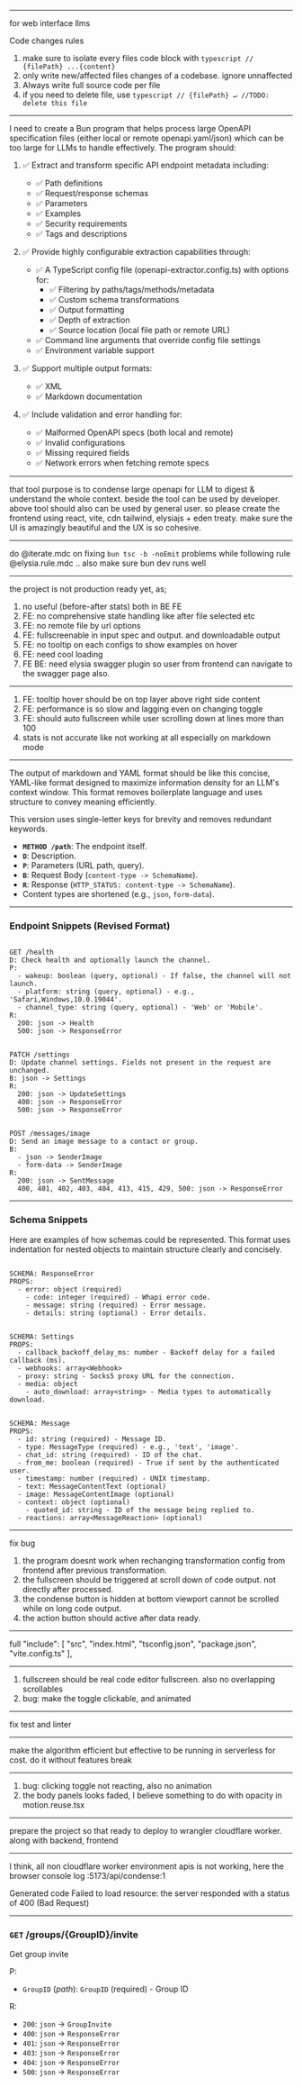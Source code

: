 
-------------------------------------

for web interface llms

Code changes rules 

1. make sure to isolate every files code block with ```typescript // {filePath} ...{content} ```
2. only write new/affected files changes of a codebase. ignore unnaffected
3. Always write full source code per file
4. if you need to delete file, use ```typescript // {filePath} ↵ //TODO: delete this file ```

------------------------------------

I need to create a Bun program that helps process large OpenAPI specification files (either local or remote openapi.yaml/json) which can be too large for LLMs to handle effectively. The program should:

1. ✅ Extract and transform specific API endpoint metadata including:
   - ✅ Path definitions
   - ✅ Request/response schemas
   - ✅ Parameters
   - ✅ Examples
   - ✅ Security requirements
   - ✅ Tags and descriptions

2. ✅ Provide highly configurable extraction capabilities through:
   - ✅ A TypeScript config file (openapi-extractor.config.ts) with options for:
     * ✅ Filtering by paths/tags/methods/metadata
     * ✅ Custom schema transformations
     * ✅ Output formatting
     * ✅ Depth of extraction
     * ✅ Source location (local file path or remote URL)
   - ✅ Command line arguments that override config file settings
   - ✅ Environment variable support

3. ✅ Support multiple output formats:
   - ✅ XML
   - ✅ Markdown documentation

4. ✅ Include validation and error handling for:
   - ✅ Malformed OpenAPI specs (both local and remote)
   - ✅ Invalid configurations
   - ✅ Missing required fields
   - ✅ Network errors when fetching remote specs



--------------------------------

that tool purpose is to condense large openapi for LLM to digest & understand the whole context. beside the tool can be used by developer. above tool should also can be used by general user. so please create the frontend using react, vite, cdn tailwind, elysiajs + eden treaty. make sure the UI is amazingly beautiful and the UX is so cohesive.

--------------------------------

do @iterate.mdc on fixing `bun tsc -b -noEmit` problems while following rule @elysia.rule.mdc  .. also make sure bun dev runs well

-------------------------------

the project is not production ready yet, as;

1. no useful (before-after stats) both in BE FE
2. FE: no comprehensive state handling like after file selected etc
3. FE: no remote file by url options
4. FE: fullscreenable in input spec and output. and downloadable output
5. FE: no tooltip on each configs to show examples on hover 
6. FE: need cool loading
7. FE BE: need elysia swagger plugin so user from frontend can navigate to the swagger page also.

-------------------------------

   1. FE: tooltip hover should be on top layer above right side content
   2. FE: performance is so slow and lagging even on changing toggle
   3. FE: should auto fullscreen while user scrolling down at lines more than 100
   4. stats is not accurate like not working at all especially on markdown mode



--------------------------------


   The output of markdown and YAML format should be like this  concise, YAML-like format designed to maximize information density for an LLM's context window. This format removes boilerplate language and uses structure to convey meaning efficiently.

This version uses single-letter keys for brevity and removes redundant keywords.

-   **`METHOD /path`**: The endpoint itself.
-   **`D`**: Description.
-   **`P`**: Parameters (URL path, query).
-   **`B`**: Request Body (`content-type -> SchemaName`).
-   **`R`**: Response (`HTTP_STATUS: content-type -> SchemaName`).
-   Content types are shortened (e.g., `json`, `form-data`).

---

### Endpoint Snippets (Revised Format)

```

GET /health
D: Check health and optionally launch the channel.
P:
  - wakeup: boolean (query, optional) - If false, the channel will not launch.
  - platform: string (query, optional) - e.g., 'Safari,Windows,10.0.19044'.
  - channel_type: string (query, optional) - 'Web' or 'Mobile'.
R:
  200: json -> Health
  500: json -> ResponseError
```

```

PATCH /settings
D: Update channel settings. Fields not present in the request are unchanged.
B: json -> Settings
R:
  200: json -> UpdateSettings
  400: json -> ResponseError
  500: json -> ResponseError
```

```

POST /messages/image
D: Send an image message to a contact or group.
B:
  - json -> SenderImage
  - form-data -> SenderImage
R:
  200: json -> SentMessage
  400, 401, 402, 403, 404, 413, 415, 429, 500: json -> ResponseError
```

---

### Schema Snippets 

Here are examples of how schemas could be represented. This format uses indentation for nested objects to maintain structure clearly and concisely.

```

SCHEMA: ResponseError
PROPS:
  - error: object (required)
    - code: integer (required) - Whapi error code.
    - message: string (required) - Error message.
    - details: string (optional) - Error details.
```

```

SCHEMA: Settings
PROPS:
  - callback_backoff_delay_ms: number - Backoff delay for a failed callback (ms).
  - webhooks: array<Webhook>
  - proxy: string - Socks5 proxy URL for the connection.
  - media: object
    - auto_download: array<string> - Media types to automatically download.
```

```

SCHEMA: Message
PROPS:
  - id: string (required) - Message ID.
  - type: MessageType (required) - e.g., 'text', 'image'.
  - chat_id: string (required) - ID of the chat.
  - from_me: boolean (required) - True if sent by the authenticated user.
  - timestamp: number (required) - UNIX timestamp.
  - text: MessageContentText (optional)
  - image: MessageContentImage (optional)
  - context: object (optional)
    - quoted_id: string - ID of the message being replied to.
  - reactions: array<MessageReaction> (optional)
```



------------------------------

fix bug

1. the program doesnt work when rechanging transformation config from frontend after previous transformation.
2. the fullscreen should be triggered at scroll down of code output. not directly after processed.
3. the condense button is hidden at bottom viewport cannot be scrolled while on long code output.
4. the action button should active after data ready.

--------------------

full
  "include": [
    "src",
    "index.html",
    "tsconfig.json",
    "package.json",
    "vite.config.ts"
  ],

-------------------

1. fullscreen should be real code editor fullscreen. also no overlapping scrollables
2. bug: make the toggle clickable, and animated

------------------

fix test and linter

-------------------

make the algorithm efficient but effective to be running in serverless for cost. do it without features break

-------------------

1. bug: clicking toggle not reacting, also no animation
2. the body panels looks faded, I believe something to do with opacity in motion.reuse.tsx

---------------------

prepare the project so that ready to deploy to wrangler cloudflare worker. along with backend, frontend

------------------


I think, all non cloudflare worker environment apis is not working, here the browser console log
:5173/api/condense:1

Generated code
Failed to load resource: the server responded with a status of 400 (Bad Request)

-----------------

### `GET` /groups/{GroupID}/invite

Get group invite

P:
* `GroupID` (*path*): `GroupID` (required) - Group ID

R:
* `200`: `json` -> `GroupInvite`
* `400`: `json` -> `ResponseError`
* `401`: `json` -> `ResponseError`
* `403`: `json` -> `ResponseError`
* `404`: `json` -> `ResponseError`
* `500`: `json` -> `ResponseError`